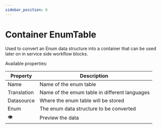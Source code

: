 ```yaml
---
sidebar_position: 6
---
```


# Container EnumTable

Used to convert an Enum data structure into a container that can be used later on in service side workflow blocks.

Available properties:

| Property    | Description                                   |
| ----------- | --------------------------------------------- |
| Name        | Name of the enum table                        |
| Translation | Name of the emum table in different languages |
| Datasource  | Where the enum table will be stored           |
| Enum        | The enum data structure to be converted       |
| 👁           | Preview the data                              |
